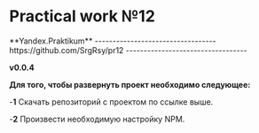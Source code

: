 <h1>Practical work №12</h1>
**Yandex.Praktikum**
----------------------------------
https://github.com/SrgRsy/pr12
----------------------------------


**v0.0.4**


**Для того, чтобы развернуть проект необходимо следующее:**

-**1** Скачать репозиторий с проектом по ссылке выше.


-**2** Произвести необходимую настройку NPM.
